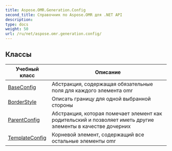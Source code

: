 ```yaml
---
title: Aspose.OMR.Generation.Config
second_title: Справочник по Aspose.OMR для .NET API
description: 
type: docs
weight: 50
url: /ru/net/aspose.omr.generation.config/
---
```



## Классы

| Учебный класс | Описание |
| --- | --- |
| [BaseConfig](./baseconfig/) | Абстракция, содержащая обязательные поля для каждого элемента omr |
| [BorderStyle](./borderstyle/) | Описать границу для одной выбранной стороны |
| [ParentConfig](./parentconfig/) | Абстракция, которая помечает элемент как родительский и позволяет иметь другие элементы в качестве дочерних |
| [TemplateConfig](./templateconfig/) | Корневой элемент, содержащий все остальные элементы omr |


